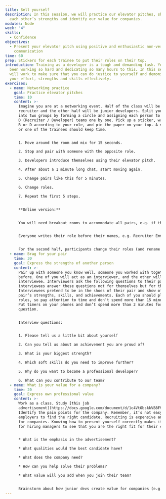 ```yaml
---
title: Sell yourself
description: In this session, we will practice our elevator pitches, show off
  each other’s strengths and identify our value for companies.
modules: Node
week: "4"
skills:
  - Confidence
objectives:
  - Present your elevator pitch using positive and enthusiastic non-verbal
    communication
time: 60
prep: Stickers for each trainee to put their roles on their top.
introduction: Training as a developer is a tough and demanding task. You have
  been working so hard and dedicating so many hours to this. In this session, we
  will work to make sure that you can do justice to yourself and demonstrate
  your effort, strengths and skills effectively.
exercises:
  - name: Networking practice
    goal: Practice elevator pitches
    time: 10
    content: >-
      Imagine you are at a networking event. Half of the class will be a
      recruiter and the other half will be junior developers. Split yourselves
      into two groups by forming a circle and assigning each person to the R and
      D (Recruiter / Developer) teams one by one. Pick up a sticker, write on it
      R or D according to your role, and pin the paper on your top. A volunteer
      or one of the trainees should keep time.


      1. Move around the room and mix for 15 seconds.

      2. Stop and pair with someone with the opposite role. 

      3. Developers introduce themselves using their elevator pitch.

      4. After about a 1 minute long chat, start moving again.

      5. Change pairs like this for 5 minutes.

      6. Change roles.

      7. Repeat the first 5 steps.


      **Online version:**


      You will need breakout rooms to accommodate all pairs, e.g. if there are 30 trainees in the class, there should be 15 breakout rooms.


      Everyone writes their role before their names, e.g. Recruiter Emma, Developer John. Recruiters are assigned to rooms. Participants can move between rooms. During the first half, developers visit different rooms occupied by recruiters.


      For the second half, participants change their roles (and rename themselves). Those with the recruiter roles stay in their rooms. Developers move around.
  - name: Brag for your pair
    time: 30
    goal: Express the strengths of another person
    content: >-
      Pair up with someone you know well, someone you worked with together
      before. One of you will act as an interviewer, and the other will be an
      interviewee. Interviewers ask the following questions to their pair. The
      interviewees answer these questions not for themselves but for their pair.
      Interviewees pretend to be in the shoes of their pair and show off their
      pair’s strengths, skills, and achievements. Each of you should play both
      roles, so pay attention to time and don’t spend more than 15 minutes each.
      Put timers on your phones and don’t spend more than 2 minutes for each
      question.


      Interview questions:


      1. Please tell us a little bit about yourself

      2. Can you tell us about an achievement you are proud of?

      3. What is your biggest strength?

      4. Which soft skills do you need to improve further?

      5. Why do you want to become a professional developer?

      6. What can you contribute to our team?
  - name: What is your value for a company?
    time: 20
    goal: Express own professional value
    content: >-
      Work as a class. Study [this job
      advertisement](https://docs.google.com/document/d/1c4VtObskkVB8FVnFdIFiHQO7dgtCXfmkBXvSlRfNAK0/edit?usp=drivesdk).
      Identify the pain points for the company. Remember, it’s not easy for
      employers to find the right candidate. Recruiting is expensive and hard
      for companies. Knowing how to present yourself correctly makes it easier
      for hiring managers to see that you are the right fit for their company.


      * What is the emphasis in the advertisement?

      * What qualities would the best candidate have?

      * What does the company need?

      * How can you help solve their problems?

      * What value will you add when you join their team?


      Brainstorm about how junior devs create value for companies (e.g. by being proactive, by learning fast, etc.). List these traits for junior devs on a board.
---
```

